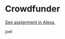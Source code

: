 # Crowdfunder

[See assignment in Alexa.](https://alexa.bitmaker.co/cohorts/67/assignments/2060/latest)



joel
